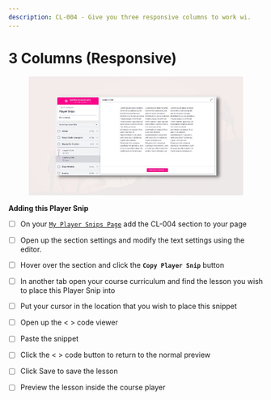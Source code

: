 ```yaml
---
description: CL-004 - Give you three responsive columns to work wi.
---
```


# 3 Columns (Responsive)

<figure><img src="../../.gitbook/assets/Player Snips Thumbs (24).jpg" alt=""><figcaption></figcaption></figure>

**Adding this Player Snip**

* [ ] On your [`My Player Snips Page`](../../how-to-guides.md#how-to-create-a-my-snips-page) add the CL-004 section to your page
* [ ] Open up the section settings and modify the text settings using the editor.&#x20;
* [ ] Hover over the section and click the **`Copy Player Snip`** button
* [ ] In another tab open your course curriculum and find the lesson you wish to place this Player Snip into
* [ ] Put your cursor in the location that you wish to place this snippet&#x20;
* [ ] Open up the < > code viewer
* [ ] Paste the snippet
* [ ] Click the < > code button to return to the normal preview
* [ ] Click Save to save the lesson
* [ ] Preview the lesson inside the course player


